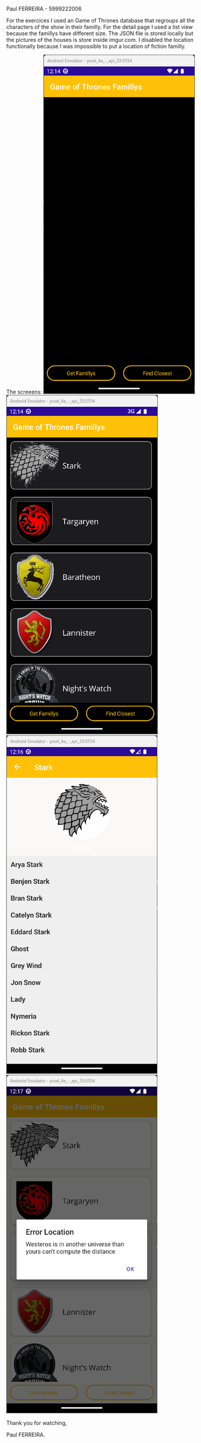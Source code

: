 Paul FERREIRA - 5999222006

For the exercices I used an Game of Thrones database that regroups all the characters of the show in their familly.
For the detail page I used a list view because the famillys have different size.
The JSON file is stored locally but the pictures of the houses is store inside imgur.com.
I disabled the location functionally because I was impossible to put a location of fiction familly.

The screeens:
![Screenshot](Screens/screen_1.png)
![Screenshot](Screens/screen_2.png)
![Screenshot](Screens/screen_3.png)
![Screenshot](Screens/screen_4.png)

Thank you for watching,

Paul FERREIRA.
